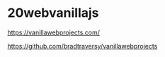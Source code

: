 # 20webvanillajs

https://vanillawebprojects.com/

https://github.com/bradtraversy/vanillawebprojects
